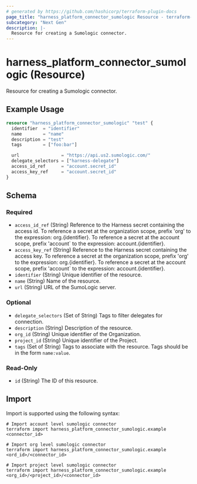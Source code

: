 ```yaml
---
# generated by https://github.com/hashicorp/terraform-plugin-docs
page_title: "harness_platform_connector_sumologic Resource - terraform-provider-harness"
subcategory: "Next Gen"
description: |-
  Resource for creating a Sumologic connector.
---
```


# harness_platform_connector_sumologic (Resource)

Resource for creating a Sumologic connector.

## Example Usage

```terraform
resource "harness_platform_connector_sumologic" "test" {
  identifier  = "identifier"
  name        = "name"
  description = "test"
  tags        = ["foo:bar"]

  url                = "https://api.us2.sumologic.com/"
  delegate_selectors = ["harness-delegate"]
  access_id_ref      = "account.secret_id"
  access_key_ref     = "account.secret_id"
}
```

<!-- schema generated by tfplugindocs -->
## Schema

### Required

- `access_id_ref` (String) Reference to the Harness secret containing the access id. To reference a secret at the organization scope, prefix 'org' to the expression: org.{identifier}. To reference a secret at the account scope, prefix 'account` to the expression: account.{identifier}.
- `access_key_ref` (String) Reference to the Harness secret containing the access key. To reference a secret at the organization scope, prefix 'org' to the expression: org.{identifier}. To reference a secret at the account scope, prefix 'account` to the expression: account.{identifier}.
- `identifier` (String) Unique identifier of the resource.
- `name` (String) Name of the resource.
- `url` (String) URL of the SumoLogic server.

### Optional

- `delegate_selectors` (Set of String) Tags to filter delegates for connection.
- `description` (String) Description of the resource.
- `org_id` (String) Unique identifier of the Organization.
- `project_id` (String) Unique identifier of the Project.
- `tags` (Set of String) Tags to associate with the resource. Tags should be in the form `name:value`.

### Read-Only

- `id` (String) The ID of this resource.

## Import

Import is supported using the following syntax:

```shell
# Import account level sumologic connector 
terraform import harness_platform_connector_sumologic.example <connector_id>

# Import org level sumologic connector 
terraform import harness_platform_connector_sumologic.example <ord_id>/<connector_id>

# Import project level sumologic connector 
terraform import harness_platform_connector_sumologic.example <org_id>/<project_id>/<connector_id>
```

